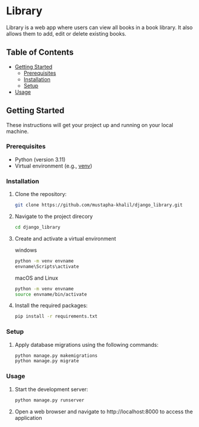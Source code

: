 # Library

Library is a web app where users can view all books in a book library. It also allows them to add, edit or delete existing books.

## Table of Contents

- [Getting Started](#getting-started)
  - [Prerequisites](#prerequisites)
  - [Installation](#installation)
  - [Setup](#setup)
- [Usage](#usage)

## Getting Started

These instructions will get your project up and running on your local machine.

### Prerequisites

- Python (version 3.11)
- Virtual environment (e.g., [venv](https://docs.python.org/3/library/venv.html))

### Installation

1. Clone the repository:

   ```bash
   git clone https://github.com/mustapha-khalil/django_library.git
   ```

2. Navigate to the project direcory

   ```bash
   cd django_library
   ```

3. Create and activate a virtual environment

   windows

   ```bash
   python -m venv envname
   envname\Scripts\activate
   ```

   macOS and Linux

   ```bash
   python -m venv envname
   source envname/bin/activate
   ```

4. Install the required packages:

   ```bash
   pip install -r requirements.txt
   ```

### Setup

1. Apply database migrations using the following commands:

   ```bash
   python manage.py makemigrations
   python manage.py migrate
   ```

### Usage

1. Start the development server:

   ```bash
   python manage.py runserver
   ```

2. Open a web browser and navigate to http://localhost:8000 to access the application
